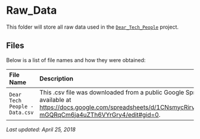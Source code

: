 # Raw_Data

This folder will store all raw data used in the [`Dear_Tech_People`](https://github.com/cenuno/DataViz/tree/master/Dear_Tech_People#dear-tech-people) project.

## Files

Below is a list of file names and how they were obtained:

| **File Name** | **Description** |
| :------------ | :-------------- |
| `Dear Tech People - Data.csv` | This .csv file was downloaded from a public Google Spreadsheet, available at https://docs.google.com/spreadsheets/d/1CNsmycRirvZ2M82QS72-mGQRqCm6ja4uZTh6VYrGry4/edit#gid=0. |

*Last updated: April 25, 2018*